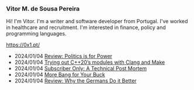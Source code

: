 ### Vitor M. de Sousa Pereira

Hi! I'm Vitor. I'm a writer and software developer from Portugal. I've worked in healthcare and recruitment. I'm interested in finance, policy and programming languages.

https://0x1.pt/

<!--START_SECTION:feed-->
* 2024/01/04 [Review: Politics is for Power](https://0x1.pt/2024/01/03/review-politics-is-for-power/)
* 2024/01/04 [Trying out C++20’s modules with Clang and Make](https://0x1.pt/2023/10/15/trying-out-c++20s-modules-with-clang-and-make/)
* 2024/01/04 [Subscriber Only: A Technical Post Mortem](https://0x1.pt/2023/08/08/subscriber-only-a-technical-post-mortem/)
* 2024/01/04 [More Bang for Your Buck](https://0x1.pt/2023/07/15/more-bang-for-your-buck/)
* 2024/01/04 [Review: Why the Germans Do it Better](https://0x1.pt/2023/06/11/review-why-the-germans-do-it-better/)
<!--END_SECTION:feed-->
